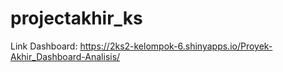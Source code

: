 # projectakhir_ks

Link Dashboard: https://2ks2-kelompok-6.shinyapps.io/Proyek-Akhir_Dashboard-Analisis/
